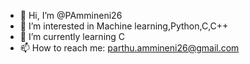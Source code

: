 - 👋 Hi, I’m @PAmmineni26
- 👀 I’m interested in Machine learning,Python,C,C++
- 🌱 I’m currently learning C
- 📫 How to reach me: parthu.ammineni26@gmail.com
<!---
PAmmineni26/PAmmineni26 is a ✨ special ✨ repository because its `README.md` (this file) appears on your GitHub profile.
You can click the Preview link to take a look at your changes.
--->

